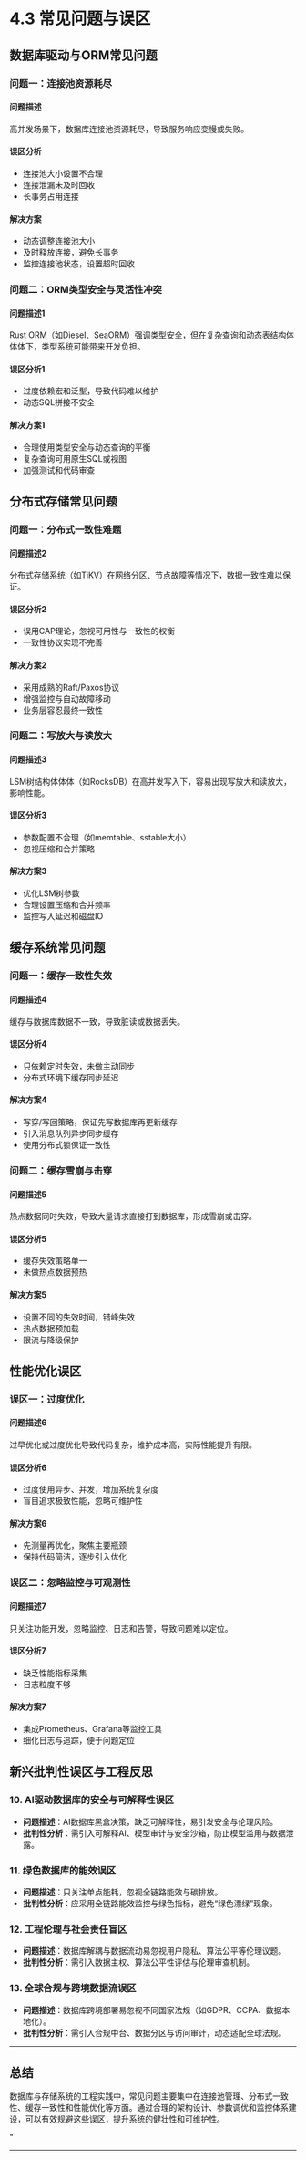 ﻿# 4.3 常见问题与误区

## 数据库驱动与ORM常见问题

### 问题一：连接池资源耗尽

#### 问题描述

高并发场景下，数据库连接池资源耗尽，导致服务响应变慢或失败。

#### 误区分析

- 连接池大小设置不合理
- 连接泄漏未及时回收
- 长事务占用连接

#### 解决方案

- 动态调整连接池大小
- 及时释放连接，避免长事务
- 监控连接池状态，设置超时回收

### 问题二：ORM类型安全与灵活性冲突

#### 问题描述1

Rust ORM（如Diesel、SeaORM）强调类型安全，但在复杂查询和动态表结构体体体下，类型系统可能带来开发负担。

#### 误区分析1

- 过度依赖宏和泛型，导致代码难以维护
- 动态SQL拼接不安全

#### 解决方案1

- 合理使用类型安全与动态查询的平衡
- 复杂查询可用原生SQL或视图
- 加强测试和代码审查

## 分布式存储常见问题

### 问题一：分布式一致性难题

#### 问题描述2

分布式存储系统（如TiKV）在网络分区、节点故障等情况下，数据一致性难以保证。

#### 误区分析2

- 误用CAP理论，忽视可用性与一致性的权衡
- 一致性协议实现不完善

#### 解决方案2

- 采用成熟的Raft/Paxos协议
- 增强监控与自动故障移动
- 业务层容忍最终一致性

### 问题二：写放大与读放大

#### 问题描述3

LSM树结构体体体（如RocksDB）在高并发写入下，容易出现写放大和读放大，影响性能。

#### 误区分析3

- 参数配置不合理（如memtable、sstable大小）
- 忽视压缩和合并策略

#### 解决方案3

- 优化LSM树参数
- 合理设置压缩和合并频率
- 监控写入延迟和磁盘IO

## 缓存系统常见问题

### 问题一：缓存一致性失效

#### 问题描述4

缓存与数据库数据不一致，导致脏读或数据丢失。

#### 误区分析4

- 只依赖定时失效，未做主动同步
- 分布式环境下缓存同步延迟

#### 解决方案4

- 写穿/写回策略，保证先写数据库再更新缓存
- 引入消息队列异步同步缓存
- 使用分布式锁保证一致性

### 问题二：缓存雪崩与击穿

#### 问题描述5

热点数据同时失效，导致大量请求直接打到数据库，形成雪崩或击穿。

#### 误区分析5

- 缓存失效策略单一
- 未做热点数据预热

#### 解决方案5

- 设置不同的失效时间，错峰失效
- 热点数据预加载
- 限流与降级保护

## 性能优化误区

### 误区一：过度优化

#### 问题描述6

过早优化或过度优化导致代码复杂，维护成本高，实际性能提升有限。

#### 误区分析6

- 过度使用异步、并发，增加系统复杂度
- 盲目追求极致性能，忽略可维护性

#### 解决方案6

- 先测量再优化，聚焦主要瓶颈
- 保持代码简洁，逐步引入优化

### 误区二：忽略监控与可观测性

#### 问题描述7

只关注功能开发，忽略监控、日志和告警，导致问题难以定位。

#### 误区分析7

- 缺乏性能指标采集
- 日志粒度不够

#### 解决方案7

- 集成Prometheus、Grafana等监控工具
- 细化日志与追踪，便于问题定位

## 新兴批判性误区与工程反思

### 10. AI驱动数据库的安全与可解释性误区

- **问题描述**：AI数据库黑盒决策，缺乏可解释性，易引发安全与伦理风险。
- **批判性分析**：需引入可解释AI、模型审计与安全沙箱，防止模型滥用与数据泄露。

### 11. 绿色数据库的能效误区

- **问题描述**：只关注单点能耗，忽视全链路能效与碳排放。
- **批判性分析**：应采用全链路能效监控与绿色指标，避免“绿色漂绿”现象。

### 12. 工程伦理与社会责任盲区

- **问题描述**：数据库解耦与数据流动易忽视用户隐私、算法公平等伦理议题。
- **批判性分析**：需引入数据主权、算法公平性评估与伦理审查机制。

### 13. 全球合规与跨境数据流误区

- **问题描述**：数据库跨境部署易忽视不同国家法规（如GDPR、CCPA、数据本地化）。
- **批判性分析**：需引入合规中台、数据分区与访问审计，动态适配全球法规。

---

## 总结

数据库与存储系统的工程实践中，常见问题主要集中在连接池管理、分布式一致性、缓存一致性和性能优化等方面。通过合理的架构设计、参数调优和监控体系建设，可以有效规避这些误区，提升系统的健壮性和可维护性。

"

---
